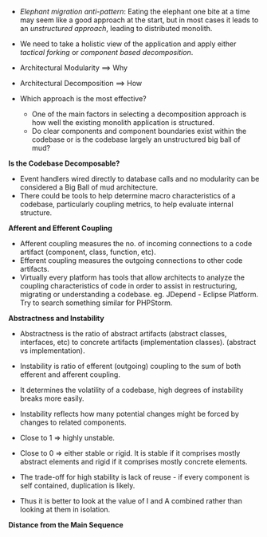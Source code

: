 * *Elephant migration anti-pattern*: Eating the elephant one bite at a time may seem like a good approach at the start, but in most cases it leads to an *unstructured approach*, leading to distributed monolith.

* We need to take a holistic view of the application and apply either *tactical forking* or *component based decomposition*.

* Architectural Modularity      ==> Why
* Architectural Decomposition   ==> How

* Which approach is the most effective?
    * One of the main factors in selecting a decomposition approach is how well the existing monolith application is structured.
    * Do clear components and component boundaries exist within the codebase or is the codebase largely an unstructured big ball of mud?

**Is the Codebase Decomposable?**
* Event handlers wired directly to database calls and no modularity can be considered a Big Ball of mud architecture.
* There could be tools to help determine macro characteristics of a codebase, particularly coupling metrics, to help evaluate internal structure.

**Afferent and Efferent Coupling**
* Afferent coupling measures the no. of incoming connections to a code artifact (component, class, function, etc).
* Efferent coupling measures the outgoing connections to other code artifacts.
* Virtually every platform has tools that allow architects to analyze the coupling characteristics of code in order to assist in restructuring, migrating or understanding a codebase. eg. JDepend - Eclipse Platform. Try to search something similar for PHPStorm.

**Abstractness and Instability**
* Abstractness is the ratio of abstract artifacts (abstract classes, interfaces, etc) to concrete artifacts (implementation classes). (abstract vs implementation).

* Instability is ratio of efferent (outgoing) coupling to the sum of both efferent and afferent coupling.
* It determines the volatility of a codebase, high degrees of instability breaks more easily.
* Instability reflects how many potential changes might be forced by changes to related components.
* Close to 1 => highly unstable.
* Close to 0 => either stable or rigid. It is stable if it comprises mostly abstract elements and rigid if it comprises mostly concrete elements.
* The trade-off for high stability is lack of reuse - if every component is self contained, duplication is likely.
* Thus it is better to look at the value of I and A combined rather than looking at them in isolation.

**Distance from the Main Sequence**